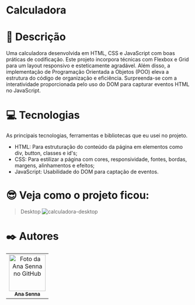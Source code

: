 # Calculadora
# 📝 Descrição

Uma calculadora desenvolvida em HTML, CSS e JavaScript com boas práticas de codificação. Este projeto incorpora técnicas com Flexbox e Grid para um layout responsivo e esteticamente agradável. Além disso, a implementação de Programação Orientada a Objetos (POO) eleva a estrutura do código de organização e eficiência. Surpreenda-se com a interatividade proporcionada pelo uso do DOM para capturar eventos HTML no JavaScript.

# 💻 Tecnologias

As principais tecnologias, ferramentas e bibliotecas que eu usei no projeto.

- HTML: Para estruturação do conteúdo da página em elementos como div, button, classes e id's;
- CSS: Para estilizar a página com cores, responsividade, fontes, bordas, margens, alinhamentos e efeitos;
- JavaScript: Usabilidade do DOM para captação de eventos.

# 😎 Veja como o projeto ficou:

> Desktop
![calculadora-desktop](https://github.com/Anasenna01/Calculadora/assets/109535627/1d3d00d9-cc07-4fef-93a4-119d7ee9bca3)

# ✒️ Autores

<table>
  <tr>
    <td align="center">
      <a href="https://github.com/Anasenna01">
        <img src="https://github.com/Anasenna01/Portfolio/assets/109535627/e7d9318f-2280-4317-94e7-ce4dd922e76e" width="100px;" alt="Foto da Ana Senna no GitHub"/><br>
        <sub>
          <b>Ana Senna</b>
        </sub>
      </a>
    </td>
  </tr>
</table>
